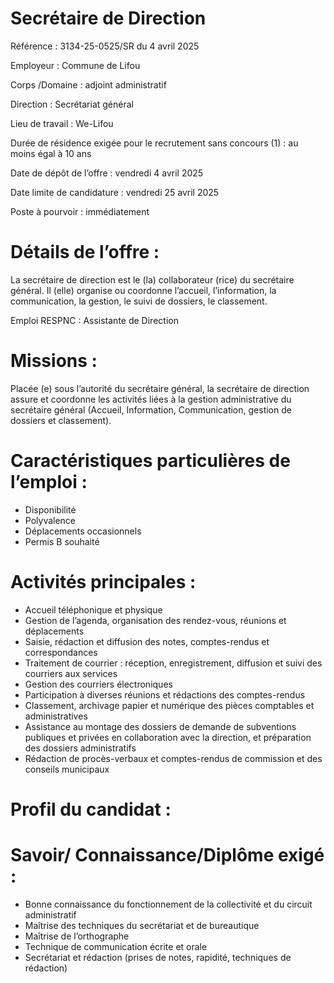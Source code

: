 # Secrétaire de Direction

Référence : 3134-25-0525/SR du 4 avril 2025

Employeur : Commune de Lifou

Corps /Domaine : adjoint administratif

Direction : Secrétariat général

Lieu de travail : We-Lifou

Durée de résidence exigée pour le recrutement sans concours (1) : au moins égal à 10 ans

Date de dépôt de l’offre : vendredi 4 avril 2025

Date limite de candidature : vendredi 25 avril 2025

Poste à pourvoir : immédiatement

# Détails de l’offre :

La secrétaire de direction est le (la) collaborateur (rice) du secrétaire général. Il (elle) organise ou coordonne l’accueil, l’information, la communication, la gestion, le suivi de dossiers, le classement.

Emploi RESPNC : Assistante de Direction

# Missions :

Placée (e) sous l’autorité du secrétaire général, la secrétaire de direction assure et coordonne les activités liées à la gestion administrative du secrétaire général (Accueil, Information, Communication, gestion de dossiers et classement).

# Caractéristiques particulières de l’emploi :

- Disponibilité
- Polyvalence
- Déplacements occasionnels
- Permis B souhaité

# Activités principales :

- Accueil téléphonique et physique
- Gestion de l’agenda, organisation des rendez-vous, réunions et déplacements
- Saisie, rédaction et diffusion des notes, comptes-rendus et correspondances
- Traitement de courrier : réception, enregistrement, diffusion et suivi des courriers aux services
- Gestion des courriers électroniques
- Participation à diverses réunions et rédactions des comptes-rendus
- Classement, archivage papier et numérique des pièces comptables et administratives
- Assistance au montage des dossiers de demande de subventions publiques et privées en collaboration avec la direction, et préparation des dossiers administratifs
- Rédaction de procès-verbaux et comptes-rendus de commission et des conseils municipaux

# Profil du candidat :

# Savoir/ Connaissance/Diplôme exigé :

- Bonne connaissance du fonctionnement de la collectivité et du circuit administratif
- Maîtrise des techniques du secrétariat et de bureautique
- Maîtrise de l’orthographe
- Technique de communication écrite et orale
- Secrétariat et rédaction (prises de notes, rapidité, techniques de rédaction)